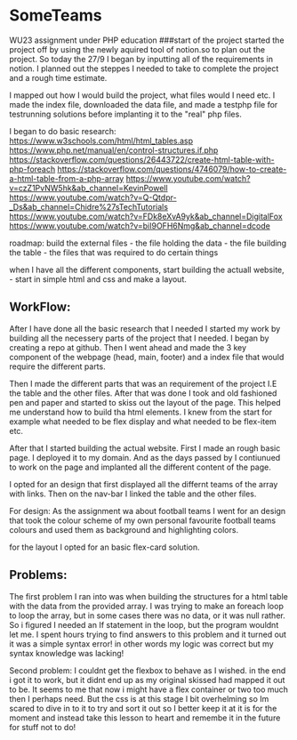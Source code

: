 # SomeTeams
WU23 assignment under PHP education
###start of the project
started the project off by using the newly aquired tool of notion.so to plan out the project. 
So today the 27/9 I began by inputting all of  the requirements in notion. I planned out the steppes I needed to take to complete the project and a rough time estimate. 

I mapped out how I would build the project, what files would I need etc. 
I made the index file, downloaded the data file, and made a testphp file for testrunning solutions before implanting it to the "real" php files. 

I began to do basic research:
https://www.w3schools.com/html/html_tables.asp
https://www.php.net/manual/en/control-structures.if.php
https://stackoverflow.com/questions/26443722/create-html-table-with-php-foreach
https://stackoverflow.com/questions/4746079/how-to-create-a-html-table-from-a-php-array
https://www.youtube.com/watch?v=czZ1PvNW5hk&ab_channel=KevinPowell
https://www.youtube.com/watch?v=Q-Qtdpr-_Ds&ab_channel=Chidre%27sTechTutorials
https://www.youtube.com/watch?v=FDk8eXvA9yk&ab_channel=DigitalFox
https://www.youtube.com/watch?v=biI9OFH6Nmg&ab_channel=dcode

roadmap: build the external files
        - the file holding the data
        - the file building the table
        - the files that was required to do certain things

when I have all the different components, start building the actuall website, 
            - start in simple html and css and make a layout. 
## WorkFlow:

After I have done all the basic research that I needed I started my work by building all the necessery parts of the project that I needed. I began by creating a repo at github. Then I went ahead and made the 3 key component of the webpage (head, main, footer) and a index file that would require the different parts. 

Then I made the different parts that was an requirement of the project I.E the table and the other files. After that was done I took and old fashioned pen and paper and started to skiss out the layout of the page. This helped me understand how to build tha html elements. I knew from the start for example what needed to be flex display and what needed to be flex-item etc. 

After that I started building the actual website. First I made an rough basic page. I deployed it to my domain. And as the days passed by I contiunued to work on the page and implanted all the different content of the page. 

I opted for an design that first displayed all the differnt teams of the array with links. Then on the nav-bar I linked the table and the other files. 

For design: As the assignment wa about football teams I went for an design that took the colour scheme of my own personal favourite football teams colours and used them as background and highlighting colors. 

for the layout I opted for an basic flex-card solution. 


## Problems: 
The first problem I ran into was when building the structures for a html table with the data from the provided array. I was trying to make an foreach loop to loop the array, but in some cases there was no data, or it was null rather. So i figured I needed an If statement in the loop, but the program wouldnt let me. I spent hours trying to find answers to this problem and it turned out it was a simple syntax error! in other words my logic was correct but my syntax knowledge was lacking!

Second problem: I couldnt get the flexbox to behave as I wished. in the end i got it to work, but it didnt end up as my original skissed had mapped it out to be. It seems to me that now i might have a flex container or two too much then I perhaps need. But the css is at this stage I bit overhelming so Im scared to dive in to it to try and sort it out so I better keep it at it is for the moment and instead take this lesson to heart and remembe it in the future for stuff not to do!
